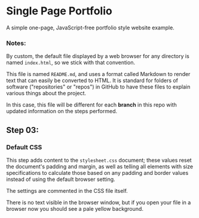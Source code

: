 # Single Page Portfolio

A simple one-page, JavaScript-free portfolio style website example.

### Notes:

By custom, the default file displayed by a web browser for any directory
is named `index.html`, so we stick with that convention.

This file is named `README.md`, and uses a format called Markdown to
render text that can easily be converted to HTML. It is standard for
folders of software ("repositories" or "repos") in GitHub to have these
files to explain various things about the project. 

In this case, this file will be different for each **branch** in this repo
with updated information on the steps performed.


## Step 03: 

### Default CSS

This step adds content to the `stylesheet.css` document; these values
reset the document's padding and margin, as well as telling all elements
with size specifications to calculate those based on any padding and
border values instead of using the default browser setting.

The settings are commented in the CSS file itself.

There is no text visible in the browser window, but if you open your file
in a browser now you should see a pale yellow background.

